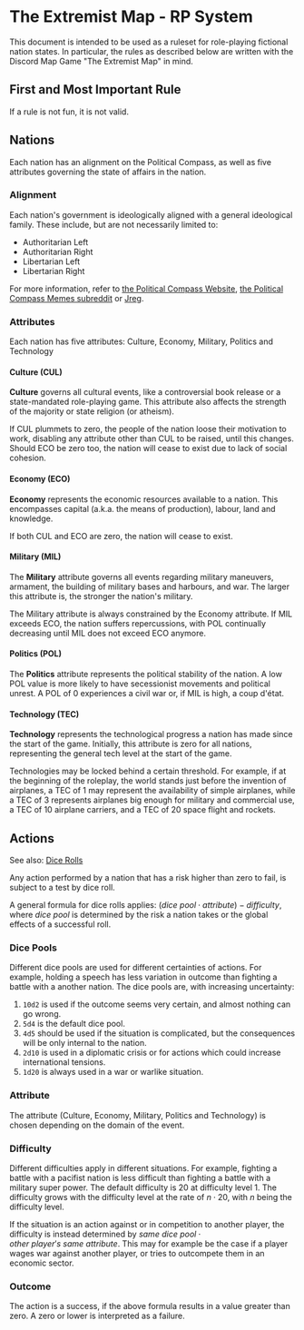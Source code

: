 # The Extremist Map - RP System

This document is intended to be used as a ruleset for role-playing fictional nation states. In particular, the rules as described below are written with the Discord Map Game "The Extremist Map" in mind.

## First and Most Important Rule

If a rule is not fun, it is not valid.

## Nations

Each nation has an alignment on the Political Compass, as well as five attributes governing the state of affairs in the nation.

### Alignment

Each nation's government is ideologically aligned with a general ideological family. These include, but are not necessarily limited to:

- Authoritarian Left
- Authoritarian Right
- Libertarian Left
- Libertarian Right

For more information, refer to [the Political Compass Website](https://politicalcompass.org/), [the Political Compass Memes subreddit](https://farside.link/reddit.com/r/politicalcompassmemes) or [Jreg](https://farside.link/youtube.com/channel/UCGSGPehp0RWfca-kENgBJ9Q).

### Attributes

Each nation has five attributes: Culture, Economy, Military, Politics and Technology

#### Culture (CUL)

**Culture** governs all cultural events, like a controversial book release or a state-mandated role-playing game. This attribute also affects the strength of the majority or state religion (or atheism).

If CUL plummets to zero, the people of the nation loose their motivation to work, disabling any attribute other than CUL to be raised, until this changes. Should ECO be zero too, the nation will cease to exist due to lack of social cohesion.

#### Economy (ECO)

**Economy** represents the economic resources available to a nation. This encompasses capital (a.k.a. the means of production), labour, land and knowledge.

If both CUL and ECO are zero, the nation will cease to exist.

#### Military (MIL)

The **Military** attribute governs all events regarding military maneuvers, armament, the building of military bases and harbours, and war. The larger this attribute is, the stronger the nation's military.

The Military attribute is always constrained by the Economy attribute. If MIL exceeds ECO, the nation suffers repercussions, with POL continually decreasing until MIL does not exceed ECO anymore.

#### Politics (POL)

The **Politics** attribute represents the political stability of the nation. A low POL value is more likely to have secessionist movements and political unrest. A POL of 0 experiences a civil war or, if MIL is high, a coup d'état.

#### Technology (TEC)

**Technology** represents the technological progress a nation has made since the start of the game. Initially, this attribute is zero for all nations, representing the general tech level at the start of the game.

Technologies may be locked behind a certain threshold. For example, if at the beginning of the roleplay, the world stands just before the invention of airplanes, a TEC of 1 may represent the availability of simple airplanes, while a TEC of 3 represents airplanes big enough for military and commercial use, a TEC of 10 airplane carriers, and a TEC of 20 space flight and rockets.

## Actions

See also: [Dice Rolls](dice.pdf)

Any action performed by a nation that has a risk higher than zero to fail, is subject to a test by dice roll.

A general formula for dice rolls applies: $(dice~pool \cdot attribute) - difficulty$, where $dice~pool$ is determined by the risk a nation takes or the global effects of a successful roll.

### Dice Pools

Different dice pools are used for different certainties of actions. For example, holding a speech has less variation in outcome than fighting a battle with a another nation. The dice pools are, with increasing uncertainty:

1. `10d2` is used if the outcome seems very certain, and almost nothing can go wrong.
2. `5d4` is the default dice pool.
3. `4d5` should be used if the situation is complicated, but the consequences will be only internal to the nation.
4. `2d10` is used in a diplomatic crisis or for actions which could increase international tensions.
5. `1d20` is always used in a war or warlike situation.

### Attribute

The attribute (Culture, Economy, Military, Politics and Technology) is chosen depending on the domain of the event.

### Difficulty

Different difficulties apply in different situations. For example, fighting a battle with a pacifist nation is less difficult than fighting a battle with a military super power. The default difficulty is 20 at difficulty level 1. The difficulty grows with the difficulty level at the rate of $n \cdot 20$, with $n$ being the difficulty level.

If the situation is an action against or in competition to another player, the difficulty is instead determined by $same~dice~pool \cdot other~player's~same~attribute$. This may for example be the case if a player wages war against another player, or tries to outcompete them in an economic sector.

### Outcome

The action is a success, if the above formula results in a value greater than zero. A zero or lower is interpreted as a failure.
